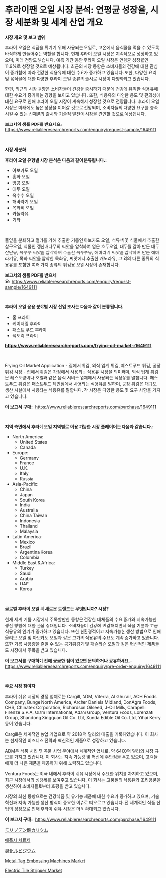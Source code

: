 <p><h1>후라이팬 오일 시장 분석: 연평균 성장율, 시장 세분화 및 세계 산업 개요</h1></p><p><strong>시장 개요 및 보고 범위</strong></p>
<p><p>후라이 오일은 식품을 튀기기 위해 사용되는 오일로, 고온에서 음식물을 먹을 수 있도록 바삭하게 만들어주는 역할을 합니다. 현재 후라이 오일 시장은 지속적으로 성장하고 있으며, 미래 전망도 밝습니다. 예측 기간 동안 후라이 오일 시장은 연평균 성장률인 11.9%로 성장할 것으로 예상됩니다. 최근의 시장 동향은 소비자들의 건강에 대한 관심이 증가함에 따라 건강한 식용유에 대한 수요가 증가하고 있습니다. 또한, 다양한 요리 및 음식물에 대한 다양한 후라이 오일 종류의 출시로 시장이 다양화되고 있습니다.</p><p>한편, 최근의 시장 동향은 소비자들이 건강을 중시하기 때문에 건강에 유익한 식용유에 대한 수요가 증가하는 경향을 보이고 있습니다. 또한, 식용유의 다양한 용도 및 편의성에 대한 요구로 인해 후라이 오일 시장이 계속해서 성장할 것으로 전망됩니다. 후라이 오일 시장은 미래에도 높은 성장을 이어갈 것으로 전망되며, 소비자들의 다양한 요구를 충족시킬 수 있는 신제품의 출시와 기술적 발전이 시장을 견인할 것으로 예상됩니다.</p></p>
<p><strong>보고서의 샘플 PDF를 받으세요:</strong> <a href="https://www.reliableresearchreports.com/enquiry/request-sample/1649111">https://www.reliableresearchreports.com/enquiry/request-sample/1649111</a></p>
<p>&nbsp;</p>
<p><strong>시장 세분화</strong></p>
<p><strong>후라이 오일 유형별 시장 분석은 다음과 같이 분류됩니다.:</strong></p>
<p><ul><li>아보카도 오일</li><li>홍화 오일</li><li>땅콩 오일</li><li>대두 오일</li><li>옥수수 오일</li><li>해바라기 오일</li><li>목화씨 오일</li><li>카놀라유</li><li>기타</li></ul></p>
<p>&nbsp;</p>
<p><p>풀잎을 분쇄하고 열기를 가해 추출한 기름인 아보카도 오일, 석류색 꽃 식물에서 추출한 살구오일, 식물인 갱신배나무의 씨앗을 압착하여 얻은 호두오일, 대두를 갈아 만든 대두산단유, 옥수수 씨앗을 압착하여 추출한 옥수수유, 해바라기 씨앗을 압착하여 만든 해바라기유, 목화 씨앗을 압착한 목화유, 씨앗에서 추출한 캐노라유, 그 외의 다른 종류의 식용유를 포함한 여러 가지 종류의 튀김용 오일 시장이 존재합니다.</p></p>
<p><strong>보고서의 샘플 PDF를 받으세요:</strong>&nbsp;<a href="https://www.reliableresearchreports.com/enquiry/request-sample/1649111">https://www.reliableresearchreports.com/enquiry/request-sample/1649111</a></p>
<p>&nbsp;</p>
<p><strong> 후라이 오일 응용 분야별 시장 산업 조사는 다음과 같이 분류됩니다.:</strong></p>
<p><ul><li>홈 프라이</li><li>케이터링 후라이</li><li>패스트 푸드 후라이</li><li>팩토리 프라이</li></ul></p>
<p><strong><a href="https://www.reliableresearchreports.com/frying-oil-market-r1649111">https://www.reliableresearchreports.com/frying-oil-market-r1649111</a></strong></p>
<p>&nbsp;</p>
<p><p>Frying Oil Market Application - 집에서 튀김, 외식 업계 튀김, 패스트푸드 튀김, 공장 튀김 시장  - 집에서 튀김은 가정에서 사용되는 식용유 시장을 의미하며, 외식 업계 튀김은 레스토랑이나 호텔과 같은 음식 서비스 업체에서 사용되는 식용유를 말합니다. 패스트푸드 튀김은 패스트푸드 체인점에서 사용되는 식용유를 말하며, 공장 튀김은 대규모 생산 시설에서 사용되는 식용유를 말합니다. 각 시장은 다양한 용도 및 요구 사항을 가지고 있습니다.</p></p>
<p><strong>이 보고서 구매:</strong>&nbsp; <a href="https://www.reliableresearchreports.com/purchase/1649111">https://www.reliableresearchreports.com/purchase/1649111</a></p>
<p>&nbsp;</p>
<p><strong>지역 측면에서 후라이 오일 지역별로 이용 가능한 시장 플레이어는 다음과 같습니다.:</strong></p>
<p><ul>
    <li>
        North America:
        <ul>
            <li>United States</li>
            <li>Canada</li>
        </ul>
    </li>
    <li>
        Europe:
        <ul>
            <li>Germany</li>
            <li>France</li>
            <li>U.K.</li>
            <li>Italy</li>
            <li>Russia</li>
        </ul>
    </li>
    <li>
        Asia-Pacific:
        <ul>
            <li>China</li>
            <li>Japan</li>
            <li>South Korea</li>
            <li>India</li>
            <li>Australia</li>
            <li>China Taiwan</li>
            <li>Indonesia</li>
            <li>Thailand</li>
            <li>Malaysia</li>
        </ul>
    </li>
    <li>
        Latin America:
        <ul>
            <li>Mexico</li>
            <li>Brazil</li>
            <li>Argentina Korea</li>
            <li>Colombia</li>
        </ul>
    </li>
    <li>
        Middle East & Africa:
        <ul>
            <li>Turkey</li>
            <li>Saudi</li>
            <li>Arabia</li>
            <li>UAE</li>
            <li>Korea</li>
        </ul>
    </li>
    </ul></p>
<p>&nbsp;</p>
<p><strong>글로벌 후라이 오일 의 새로운 트렌드는 무엇입니까? 시장?</strong></p>
<p><p>현재 세계 기름 시장에서 주목할만한 동향은 건강한 대체품의 수요 증가와 지속가능한 생산 방법에 대한 관심 증대입니다. 소비자들이 건강에 민감해지면서 식물 기름과 고급 식용유의 인기가 증가하고 있습니다. 또한 친환경적이고 지속가능한 생산 방법으로 인해 올리브 오일 및 아보카도 오일과 같은 고가의 식용유의 수요도 계속 증가하고 있습니다. 또한 기름 사용량을 줄일 수 있는 공기튀김기 및 패슬리슨 오일과 같은 혁신적인 제품들도 시장에서 주목을 받고 있습니다.</p></p>
<p><strong>이 보고서를 구매하기 전에 궁금한 점이 있으면 문의하거나 공유하세요.</strong>- <a href="https://www.reliableresearchreports.com/enquiry/pre-order-enquiry/1649111">https://www.reliableresearchreports.com/enquiry/pre-order-enquiry/1649111</a></p>
<p>&nbsp;</p>
<p><strong>주요 시장 참여자</strong></p>
<p><p>후라이 쉬유 시장의 경쟁 업체로는 Cargill, ADM, Viterra, Al Ghurair, ACH Foods Company, Bunge North America, Archer Daniels Midland, ConAgra Foods, CHS, Chinatex Corporation, Richardson Oilseed, J-Oil Mills, Carapelli Firenze S.P.A, Olam International, Adani Group, Ventura Foods, Lorenzati Group, Shandong Xingquan Oil Co. Ltd, Xunda Edible Oil Co. Ltd, Yihai Kerry 등이 있습니다.</p><p>Cargill은 세계적인 농업 기업으로 약 2018 억 달러의 매출을 기록하였습니다. 이 회사는 선제적인 비즈니스 전략과 혁신적인 제품으로 성장하고 있습니다.</p><p>ADM은 식품 처리 및 곡물 사업 분야에서 세계적인 업체로, 약 6400억 달러의 시장 규모를 가지고 있습니다. 이 회사는 지속 가능성 및 혁신에 주안점을 두고 있으며, 고객들에게 더 나은 제품을 제공하기 위해 노력하고 있습니다.</p><p>Ventura Foods는 미국 내에서 후라이 쉬유 시장에서 주요한 위치를 차지하고 있으며, 최근 시장에서의 성장세를 보여주고 있습니다. 이 회사는 고품질의 식용유와 조리용품을 생산하여 소비자들로부터 호평을 받고 있습니다.</p><p>시장의 최신 동향으로는 건강식품 및 유기농 제품에 대한 수요가 증가하고 있으며, 기술 혁신과 지속 가능한 생산 방식이 중요한 이슈로 떠오르고 있습니다. 전 세계적인 식품 산업의 성장으로 인해 후라이 쉬유 시장은 더욱 확대되고 있습니다.</p></p>
<p><strong>이 보고서 구매:</strong>&nbsp;&nbsp;<a href="https://www.reliableresearchreports.com/purchase/1649111">https://www.reliableresearchreports.com/purchase/1649111</a></p>
<p><p><a href="https://github.com/adcxff01450218/Market-Research-Report-List-1/blob/main/249859431043.md">モリブデン酸カリウム</a></p><p><a href="https://github.com/vsn7qpua81q/Market-Research-Report-List-1/blob/main/135494928459.md">에폭시 치료제</a></p><p><a href="https://github.com/ReyesKohler20231/Market-Research-Report-List-1/blob/main/101684731044.md">臭化ルビジウム</a></p><p><a href="https://github.com/sonuprakash1/Market-Research-Report-List-2/blob/main/metal-tag-embossing-machines-market.md">Metal Tag Embossing Machines Market</a></p><p><a href="https://github.com/jhcraigie/Market-Research-Report-List-3/blob/main/electric-tile-stripper-market.md">Electric Tile Stripper Market</a></p></p>